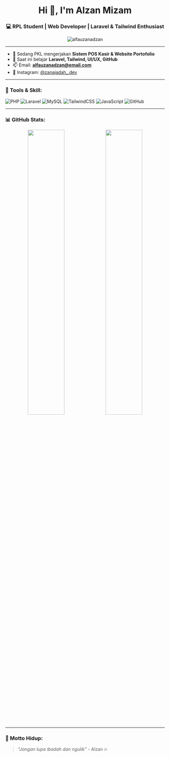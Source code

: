 <h1 align="center">Hi 👋, I'm Alzan Mizam</h1>
<h3 align="center">💻 RPL Student | Web Developer | Laravel & Tailwind Enthusiast</h3>

<p align="center">
  <img src="https://komarev.com/ghpvc/?username=alfauzanadzan&label=Profile%20views&color=0e75b6&style=flat" alt="alfauzanadzan" />
</p>

---

- 🔭 Sedang PKL mengerjakan **Sistem POS Kasir & Website Portofolio**
- 🌱 Saat ini belajar **Laravel, Tailwind, UI/UX, GitHub**
- 📫 Email: **alfauzanadzan@email.com**
- 📱 Instagram: [@zanajadah_.dev](https://instagram.com/zanajadah_.dev)

---

### 🚀 Tools & Skill:
![PHP](https://img.shields.io/badge/-PHP-777BB4?style=flat&logo=php&logoColor=white)
![Laravel](https://img.shields.io/badge/-Laravel-E34F26?style=flat&logo=laravel&logoColor=white)
![MySQL](https://img.shields.io/badge/-MySQL-4479A1?style=flat&logo=mysql&logoColor=white)
![TailwindCSS](https://img.shields.io/badge/-TailwindCSS-38B2AC?style=flat&logo=tailwind-css&logoColor=white)
![JavaScript](https://img.shields.io/badge/-JavaScript-F7DF1E?style=flat&logo=javascript&logoColor=black)
![GitHub](https://img.shields.io/badge/-GitHub-181717?style=flat&logo=github&logoColor=white)

---

### 📊 GitHub Stats:
<p align="center">
  <img src="https://github-readme-stats.vercel.app/api?username=alfauzanadzan&show_icons=true&theme=tokyonight" width="48%"/>
  <img src="https://github-readme-stats.vercel.app/api/top-langs/?username=alfauzanadzan&layout=compact&theme=tokyonight" width="48%"/>
</p>

---

### 💬 Motto Hidup:
> _“Jangan lupa ibadah dan ngulik”_ - Alzan 🔥
